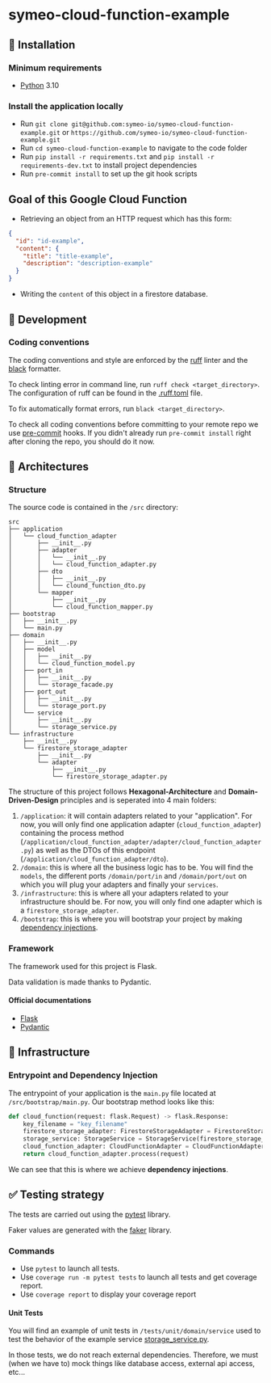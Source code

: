 # symeo-cloud-function-example

## :construction: Installation

### Minimum requirements

- [Python](https://www.python.org/) 3.10

### Install the application locally

- Run `git clone git@github.com:symeo-io/symeo-cloud-function-example.git` or `https://github.com/symeo-io/symeo-cloud-function-example.git`
- Run `cd symeo-cloud-function-example` to navigate to the code folder
- Run `pip install -r requirements.txt` and `pip install -r requirements-dev.txt` to install project dependencies
- Run `pre-commit install` to set up the git hook scripts

## Goal of this Google Cloud Function

- Retrieving an object from an HTTP request which has this form:

```json
{
  "id": "id-example",
  "content": {
    "title": "title-example",
    "description": "description-example"
  }
}
```

- Writing the `content` of this object in a firestore database.

## :wrench: Development

### Coding conventions

The coding conventions and style are enforced by the [ruff](https://beta.ruff.rs/docs/) linter and the [black](https://github.com/psf/black) formatter.

To check linting error in command line, run `ruff check <target_directory>`. The configuration of ruff can be found in the [.ruff.toml](./.ruff.toml) file.

To fix automatically format errors, run `black <target_directory>`.

To check all coding conventions before committing to your remote repo we use [pre-commit](https://pre-commit.com/) hooks. If you didn't already run `pre-commit install` right after cloning the repo, you should do it now.

## :office: Architectures

### Structure

The source code is contained in the `/src` directory:

```text
src
├── application
│   └── cloud_function_adapter
│       ├── __init__.py
│       ├── adapter
│       │   └── __init__.py
│       │   └── cloud_function_adapter.py
│       ├── dto
│       │   ├── __init__.py
│       │   └── clound_function_dto.py
│       └── mapper
│           ├── __init__.py
│           └── cloud_function_mapper.py
├── bootstrap
│   ├── __init__.py
│   └── main.py
├── domain
│   ├── __init__.py
│   ├── model
│   │   ├── __init__.py
│   │   └── cloud_function_model.py
│   ├── port_in
│   │   ├── __init__.py
│   │   └── storage_facade.py
│   ├── port_out
│   │   ├── __init__.py
│   │   └── storage_port.py
│   └── service
│       ├── __init__.py
│       └── storage_service.py
└── infrastructure
    ├── __init__.py
    └── firestore_storage_adapter
        ├── __init__.py
        └── adapter
            ├── __init__.py
            └── firestore_storage_adapter.py
```

The structure of this project follows **Hexagonal-Architecture** and **Domain-Driven-Design** principles and is seperated into 4 main folders:
1. `/application`: it will contain adapters related to your "application". For now, you will only find one application adapter (`cloud_function_adapter`) containing
the process method (`/application/cloud_function_adapter/adapter/cloud_function_adapter.py`) as well as the DTOs of this endpoint (`/application/cloud_function_adapter/dto`).
2. `/domain`: this is where all the business logic has to be. You will find the `models`, the different ports `/domain/port/in` and `/domain/port/out` on which you will plug your adapters and finally your `services`.
3. `/infrastructure`: this is where all your adapters related to your infrastructure should be. For now, you will only find one adapter which is a `firestore_storage_adapter`.
4. `/bootstrap`: this is where you will bootstrap your project by making [dependency injections](#entrypoint-and-dependency-injection).

### Framework

The framework used for this project is Flask.

Data validation is made thanks to Pydantic.

#### Official documentations

- [Flask](https://flask.palletsprojects.com/en/2.3.x/)
- [Pydantic](https://docs.pydantic.dev/latest/)

## :rocket: Infrastructure

### Entrypoint and Dependency Injection

The entrypoint of your application is the `main.py` file located at `/src/bootstrap/main.py`. Our bootstrap method looks like this:

```python
def cloud_function(request: flask.Request) -> flask.Response:
    key_filename = "key_filename"
    firestore_storage_adapter: FirestoreStorageAdapter = FirestoreStorageAdapter(key_filename)
    storage_service: StorageService = StorageService(firestore_storage_adapter)
    cloud_function_adapter: CloudFunctionAdapter = CloudFunctionAdapter(storage_service)
    return cloud_function_adapter.process(request)
```

We can see that this is where we achieve **dependency injections**.

## :white_check_mark: Testing strategy

The tests are carried out using the [pytest](https://docs.pytest.org/en/7.3.x/) library.

Faker values are generated with the [faker](https://faker.readthedocs.io/en/master/) library.

### Commands

- Use `pytest` to launch all tests.
- Use `coverage run -m pytest tests` to launch all tests and get coverage report.
- Use `coverage report` to display your coverage report

#### Unit Tests

You will find an example of unit tests in `/tests/unit/domain/service` used to test the behavior of the example service [storage_service.py](./src/domain/service/storage_service.py).

In those tests, we do not reach external dependencies. Therefore, we must (when we have to) mock things like database access, external api access, etc...
